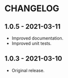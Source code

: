 # CHANGELOG

## 1.0.5 - 2021-03-11

* Improved documentation.
* Improved unit tests.

## 1.0.3 - 2021-03-10

* Original release.
